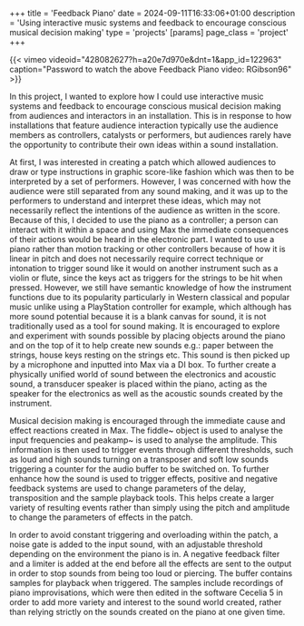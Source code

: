 +++
title = 'Feedback Piano'
date = 2024-09-11T16:33:06+01:00
description = 'Using interactive music systems and feedback to encourage conscious musical decision making'
type = 'projects'
[params]
    page_class = 'project'
+++

{{< vimeo videoid="428082627?h=a20e7d970e&amp;dnt=1&amp;app_id=122963" caption="Password to watch the above Feedback Piano video: RGibson96" >}}

In this project, I wanted to explore how I could use interactive music systems and feedback to encourage conscious musical decision making from audiences and interactors in an installation. This is in response to how installations that feature audience interaction typically use the audience members as controllers, catalysts or performers, but audiences rarely have the opportunity to contribute their own ideas within a sound installation.

At first, I was interested in creating a patch which allowed audiences to draw or type instructions in graphic score-like fashion which was then to be interpreted by a set of performers. However, I was concerned with how the audience were still separated from any sound making, and it was up to the performers to understand and interpret these ideas, which may not necessarily reflect the intentions of the audience as written in the score. Because of this, I decided to use the piano as a controller; a person can interact with it within a space and using Max the immediate consequences of their actions would be heard in the electronic part. I wanted to use a piano rather than motion tracking or other controllers because of how it is linear in pitch and does not necessarily require correct technique or intonation to trigger sound like it would on another instrument such as a violin or flute, since the keys act as triggers for the strings to be hit when pressed. However, we still have semantic knowledge of how the instrument functions due to its popularity particularly in Western classical and popular music unlike using a PlayStation controller for example, which although has more sound potential because it is a blank canvas for sound, it is not traditionally used as a tool for sound making. It is encouraged to explore and experiment with sounds possible by placing objects around the piano and on the top of it to help create new sounds e.g.: paper between the strings, house keys resting on the strings etc. This sound is then picked up by a microphone and inputted into Max via a DI box. To further create a physically unified world of sound between the electronics and acoustic sound, a transducer speaker is placed within the piano, acting as the speaker for the electronics as well as the acoustic sounds created by the instrument.

Musical decision making is encouraged through the immediate cause and effect reactions created in Max. The fiddle~ object is used to analyse the input frequencies and peakamp~ is used to analyse the amplitude. This information is then used to trigger events through different thresholds, such as loud and high sounds turning on a transposer and soft low sounds triggering a counter for the audio buffer to be switched on. To further enhance how the sound is used to trigger effects, positive and negative feedback systems are used to change parameters of the delay, transposition and the sample playback tools. This helps create a larger variety of resulting events rather than simply using the pitch and amplitude to change the parameters of effects in the patch.

 In order to avoid constant triggering and overloading within the patch, a noise gate is added to the input sound, with an adjustable threshold depending on the environment the piano is in. A negative feedback filter and a limiter is added at the end before all the effects are sent to the output in order to stop sounds from being too loud or piercing. The buffer contains samples for playback when triggered. The samples include recordings of piano improvisations, which were then edited in the software Cecelia 5 in order to add more variety and interest to the sound world created, rather than relying strictly on the sounds created on the piano at one given time.